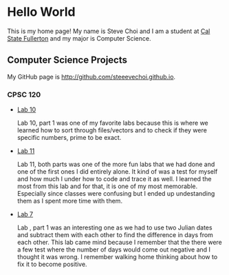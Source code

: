 # Hello World

This is my home page! My name is Steve Choi and I am a student at [Cal State Fullerton](http://www.fullerton.edu/) and my major is Computer Science.

## Computer Science Projects

My GitHub page is http://github.com/steeevechoi.github.io.

### CPSC 120

* [Lab 10](https://github.com/cpsc-fall-2023/cpsc-120-lab-10-steve-and-justin/tree/main/part-1/)

    Lab 10, part 1 was one of my favorite labs because this is where we learned how to sort through files/vectors and to check if they were specific numbers, prime to be exact.

* [Lab 11](https://github.com/cpsc-fall-2023/cpsc-120-lab-11-liz-and-steve/)

    Lab 11, both parts was one of the more fun labs that we had done and one of the first ones I did entirely alone. It kind of was a test for myself and how much I under how to code and trace it as well. I learned the most from this lab and for that, it is one of my most memorable. Especially since classes were confusing but I ended up undestanding them as I spent more time with them.

* [Lab 7](https://github.com/cpsc-fall-2023/cpsc-120-lab-07-steve-and-evan/)

    Lab , part 1 was an interesting one as we had to use two Julian dates and subtract them with each other to find the difference in days from each other. This lab came mind because I remember that the there were a few test where the number of days would come out negative and I thought it was wrong. I remember walking home thinking about how to fix it to become positive.
